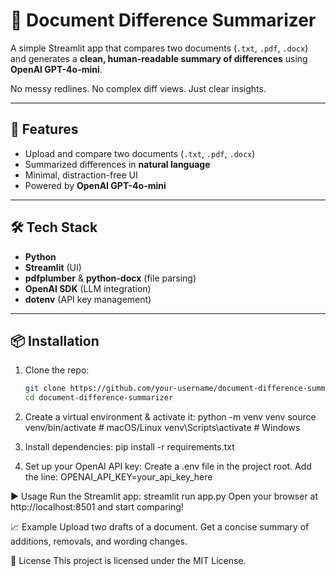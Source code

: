 # 📄 Document Difference Summarizer  

A simple Streamlit app that compares two documents (`.txt`, `.pdf`, `.docx`) and generates a **clean, human-readable summary of differences** using **OpenAI GPT-4o-mini**.  

No messy redlines. No complex diff views. Just clear insights.  

---

## 🚀 Features  
- Upload and compare two documents (`.txt`, `.pdf`, `.docx`)  
- Summarized differences in **natural language**  
- Minimal, distraction-free UI  
- Powered by **OpenAI GPT-4o-mini**  

---

## 🛠️ Tech Stack  
- **Python**  
- **Streamlit** (UI)  
- **pdfplumber** & **python-docx** (file parsing)  
- **OpenAI SDK** (LLM integration)  
- **dotenv** (API key management)  

---

## 📦 Installation  

1. Clone the repo:  
   ```bash
   git clone https://github.com/your-username/document-difference-summarizer.git
   cd document-difference-summarizer
   
2. Create a virtual environment & activate it:
python -m venv venv
source venv/bin/activate   # macOS/Linux
venv\Scripts\activate      # Windows

3. Install dependencies:
pip install -r requirements.txt

4. Set up your OpenAI API key:
Create a .env file in the project root.
Add the line:
OPENAI_API_KEY=your_api_key_here

▶️ Usage
Run the Streamlit app:
streamlit run app.py
Open your browser at http://localhost:8501 and start comparing!

📈 Example
Upload two drafts of a document.
Get a concise summary of additions, removals, and wording changes.

📜 License
This project is licensed under the MIT License.
